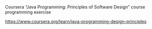 Coursera “Java Programming: Principles of Software Design”
course programming exercise

https://www.coursera.org/learn/java-programming-design-principles
